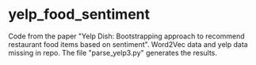 # yelp_food_sentiment

Code from the paper "Yelp Dish: Bootstrapping approach to recommend restaurant food items based on sentiment".  Word2Vec data and yelp data missing in repo.  The file "parse_yelp3.py" generates the results.
